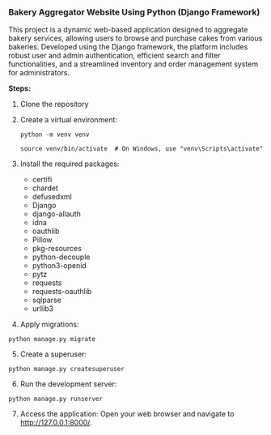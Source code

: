 ### Bakery Aggregator Website Using Python (Django Framework)

This project is a dynamic web-based application designed to aggregate bakery services, allowing users to browse and purchase cakes from various bakeries. Developed using the Django framework, the platform includes robust user and admin authentication, efficient search and filter functionalities, and a streamlined inventory and order management system for administrators.

**Steps:**

1. Clone the repository
2. Create a virtual environment:

    ```python -m venv venv```
   
   ```source venv/bin/activate  # On Windows, use "venv\Scripts\activate"```

3. Install the required packages:

    - certifi
    - chardet
    - defusedxml
    - Django
    - django-allauth
    - idna
    - oauthlib
    - Pillow
    - pkg-resources
    - python-decouple
    - python3-openid
    - pytz
    - requests
    - requests-oauthlib
    - sqlparse
    - urllib3

4. Apply migrations:

```python manage.py migrate```

5. Create a superuser:

```python manage.py createsuperuser```

6. Run the development server:

```python manage.py runserver```

7. Access the application:
Open your web browser and navigate to http://127.0.0.1:8000/.

